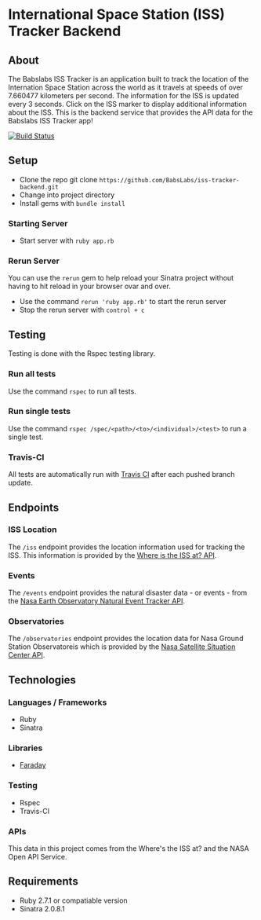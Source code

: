 # International Space Station (ISS) Tracker Backend

## About
The Babslabs ISS Tracker is an application built to track the location of the Internation Space Station across the world as it travels at speeds of over 7.660477 kilometers per second. The information for the ISS is updated every 3 seconds. Click on the ISS marker to display additional information about the ISS. This is the backend service that provides the API data for the Babslabs ISS Tracker app!

[![Build Status](https://travis-ci.com/BabsLabs/iss-tracker-backend.svg?branch=master)](https://travis-ci.com/BabsLabs/iss-tracker-backend)

## Setup
- Clone the repo git clone `https://github.com/BabsLabs/iss-tracker-backend.git`
- Change into project directory
- Install gems with `bundle install`

### Starting Server
- Start server with `ruby app.rb`

### Rerun Server
You can use the `rerun` gem to help reload your Sinatra project without having to hit reload in your browser ovar and over. 
- Use the command `rerun 'ruby app.rb'` to start the rerun server
- Stop the rerun server with `control + c`

## Testing
Testing is done with the Rspec testing library.

### Run all tests
Use the command `rspec` to run all tests.

### Run single tests
Use the command `rspec /spec/<path>/<to>/<individual>/<test>` to run a single test.

### Travis-CI
All tests are automatically run with [Travis CI](https://travis-ci.com/) after each pushed branch update.

## Endpoints

### ISS Location
The `/iss` endpoint provides the location information used for tracking the ISS. This information is provided by the [Where is the ISS at? API](https://wheretheiss.at/w/developer).

### Events
The `/events` endpoint provides the natural disaster data - or events - from the [Nasa Earth Observatory Natural Event Tracker API](https://eonet.sci.gsfc.nasa.gov/docs/v2.1).

### Observatories
The `/observatories` endpoint provides the location data for Nasa Ground Station Observatoreis which is provided by the [Nasa Satellite Situation Center API](https://sscweb.gsfc.nasa.gov/WebServices/REST/).

## Technologies

### Languages / Frameworks
- Ruby
- Sinatra

### Libraries
- [Faraday](https://lostisland.github.io/faraday/)

### Testing
- Rspec
- Travis-CI

### APIs
This data in this project comes from the Where's the ISS at? and the NASA Open API Service.

## Requirements
- Ruby 2.7.1 or compatiable version
- Sinatra 2.0.8.1